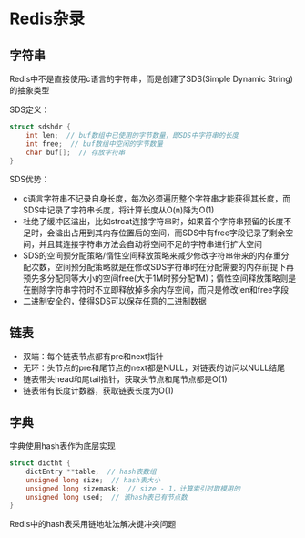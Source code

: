 # Redis杂录

## 字符串

Redis中不是直接使用c语言的字符串，而是创建了SDS(Simple Dynamic String)的抽象类型

SDS定义：

```c
struct sdshdr {
    int len;  // buf数组中已使用的字节数量，即SDS中字符串的长度
    int free;  // buf数组中空闲的字节数量
    char buf[];  // 存放字符串
}
```

SDS优势：

- c语言字符串不记录自身长度，每次必须遍历整个字符串才能获得其长度，而SDS中记录了字符串长度，将计算长度从O(n)降为O(1)
- 杜绝了缓冲区溢出，比如strcat连接字符串时，如果首个字符串预留的长度不足时，会溢出占用到其内存位置后的空间，而SDS中有free字段记录了剩余空间，并且其连接字符串方法会自动将空间不足的字符串进行扩大空间
- SDS的空间预分配策略/惰性空间释放策略来减少修改字符串带来的内存重分配次数，空间预分配策略就是在修改SDS字符串时在分配需要的内存前提下再预先多分配同等大小的空间free(大于1M时预分配1M)；惰性空间释放策略则是在删除字符串字符时不立即释放掉多余内存空间，而只是修改len和free字段
- 二进制安全的，使得SDS可以保存任意的二进制数据

## 链表

- 双端：每个链表节点都有pre和next指针
- 无环：头节点的pre和尾节点的next都是NULL，对链表的访问以NULL结尾
- 链表带头head和尾tail指针，获取头节点和尾节点都是O(1)
- 链表带有长度计数器，获取链表长度为O(1)

## 字典

字典使用hash表作为底层实现

```c
struct dictht {
    dictEntry **table;  // hash表数组
    unsigned long size;  // hash表大小
    unsigned long sizemask;  // size - 1，计算索引时取模用的
    unsigned long used;  // 该hash表已有节点数
}
```

Redis中的hash表采用链地址法解决键冲突问题



